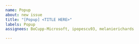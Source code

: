```yaml
---
name: Popup
about: new issue
title: "[Popup] <TITLE HERE>"
labels: Popup
assignees: BoCupp-Microsoft, ipopescu93, melanierichards

---
```



